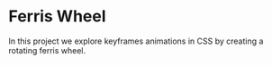 # Ferris Wheel

In this project we explore keyframes animations in CSS by creating a rotating ferris wheel.
